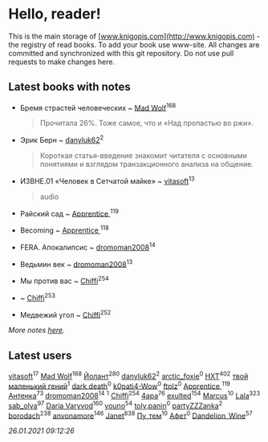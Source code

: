 # Hello, reader!
This is the main storage of [www.knigopis.com](http://www.knigopis.com) - the registry of read books.
To add your book use www-site. All changes are committed and synchronized with this git repository.
Do not use pull requests to make changes here.


## Latest books with notes
* Бремя страстей человеческих ~ [Mad Wolf](users/947/94738840-vkontakte)<sup>168</sup>
    > Прочитала 26%. Тоже самое, что и «Над пропастью во ржи».

* Эрик Берн ~ [danyluk62](users/374/374149854-vkontakte)<sup>2</sup>
    > Короткая статья-введение знакомит читателя с основными понятиями и взглядом транзакционного анализа на общение.

* ИЗВНЕ.01 «Человек в Сетчатой майке» ~ [vitasoft](users/474/47446642-vkontakte)<sup>13</sup>
    > audio

* Райский сад ~ [Apprentice ](users/528/52821952-vkontakte)<sup>119</sup>

* Becoming ~ [Apprentice ](users/528/52821952-vkontakte)<sup>118</sup>

* FERA. Апокалипсис ~ [dromoman2008](users/444/44461886-yandex)<sup>14</sup>

* Ведьмин век ~ [dromoman2008](users/444/44461886-yandex)<sup>13</sup>

* Мы против вас ~ [Chiffi](users/105/105831994080785626680-google)<sup>254</sup>

*  ~ [Chiffi](users/105/105831994080785626680-google)<sup>253</sup>

* Медвежий угол ~ [Chiffi](users/105/105831994080785626680-google)<sup>252</sup>


_More notes [here](latest_books_with_notes.md)._


## Latest users
[vitasoft](users/474/47446642-vkontakte)<sup>17</sup> 
[Mad Wolf](users/947/94738840-vkontakte)<sup>168</sup> 
[Йолант](users/104/104690883692185089260-google)<sup>280</sup> 
[danyluk62](users/374/374149854-vkontakte)<sup>2</sup> 
[arctic_foxie](users/100/100319841-vkontakte)<sup>0</sup> 
[HXT](users/100/100002563462782-facebook)<sup>402</sup> 
[твой маленький гений](users/315/315647032-yandex)<sup>1</sup> 
[dark death](users/517/5175580462988229760-mailru)<sup>0</sup> 
[k0pati4-Wow](users/537/537324487-yandex)<sup>0</sup> 
[ftplz](users/116/116018672874380289920-google)<sup>0</sup> 
[Apprentice ](users/528/52821952-vkontakte)<sup>119</sup> 
[Антенка](users/118/118158645037334943900-google)<sup>73</sup> 
[dromoman2008](users/444/44461886-yandex)<sup>14</sup> 
[](users/604/6040318868800313324-mailru)<sup>1</sup> 
[Chiffi](users/105/105831994080785626680-google)<sup>254</sup> 
[4apa](users/117/117392596378069249667-google)<sup>76</sup> 
[exulted](users/100/100599204551896265722-google)<sup>154</sup> 
[Marcus](users/271/2710776892572610-facebook)<sup>10</sup> 
[Lala](users/761/76187635-vkontakte)<sup>323</sup> 
[sab_olya](users/139/139338401-vkontakte)<sup>97</sup> 
[Daria Varyvod](users/829/829893410524253-facebook)<sup>160</sup> 
[youno](users/302/302928912-vkontakte)<sup>54</sup> 
[toly.panin](users/167/16750341-vkontakte)<sup>0</sup> 
[partyZZZanka](users/931/9315852-vkontakte)<sup>2</sup> 
[borodach](users/157/15706320-vkontakte)<sup>238</sup> 
[anvonamore](users/595/5957175-vkontakte)<sup>146</sup> 
[Janet](users/108/108113656204404967440-google)<sup>838</sup> 
[Пу_тем](users/344/3448154788585127-facebook)<sup>10</sup> 
[Афет](users/107/107403710743397785066-google)<sup>0</sup> 
[Dandelion_Wine](users/586/58602788-vkontakte)<sup>57</sup> 


_26.01.2021 09:12:26_
